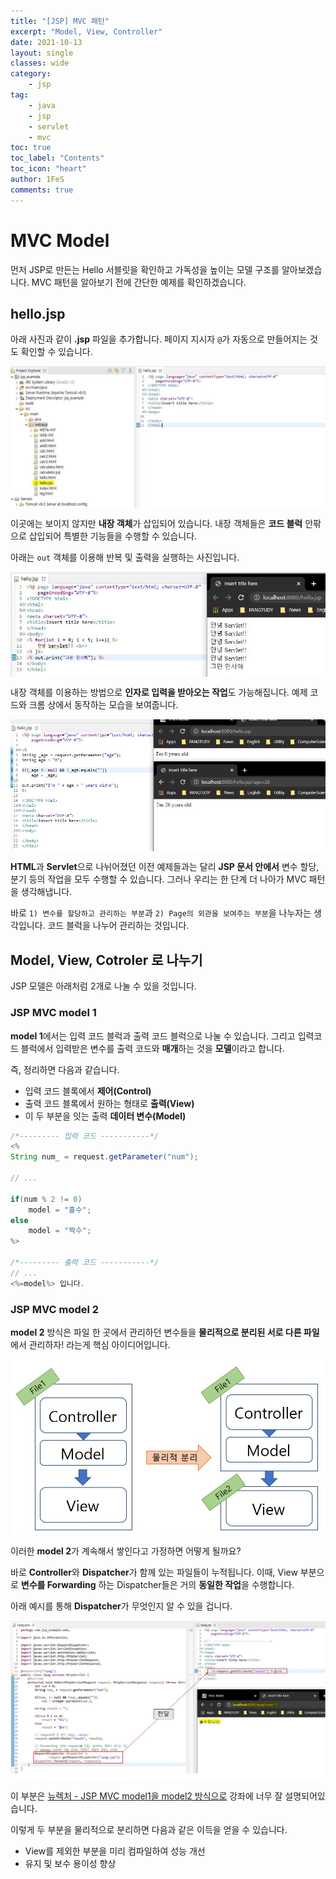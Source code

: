 ```yaml
---
title: "[JSP] MVC 패턴"
excerpt: "Model, View, Controller"
date: 2021-10-13
layout: single
classes: wide
category:
    - jsp
tag:
    - java
    - jsp
    - servlet
    - mvc
toc: true
toc_label: "Contents"
toc_icon: "heart"
author: 1FeS
comments: true
---
```


# MVC Model

먼저 JSP로 만든는 Hello 서블릿을 확인하고 가독성을 높이는 모델 구조를 알아보겠습니다. MVC 패턴을 알아보기 전에 간단한 예제를 확인하겠습니다.

## hello.jsp

아래 사진과 같이 **.jsp** 파일을 추가합니다. 페이지 지시자 `@`가 자동으로 만들어지는 것도 확인할 수 있습니다.

<img src="/_img/2021-10-13/hello_jsp.jpg" style="margin: auto auto; display: block;"/>

이곳에는 보이지 않지만 **내장 객체**가 삽입되어 있습니다. 내장 객체들은 **코드 블럭** 안팎으로 삽입되어 특별한 기능들을 수행할 수 있습니다. 

아래는 `out` 객체를 이용해 반복 및 출력을 실행하는 사진입니다.

<img src="/_img/2021-10-13/stop_greeting.jpg" style="margin: auto auto; display: block;"/>

내장 객체를 이용하는 방법으로 **인자로 입력을 받아오는 작업**도 가능해집니다. 예제 코드와 크롬 상에서 동작하는 모습을 보여줍니다.

<img src="/_img/2021-10-13/age_test.jpg" style="margin: auto auto; display: block;"/>

**HTML**과 **Servlet**으로 나뉘어졌던 이전 예제들과는 달리 **JSP 문서 안에서** 변수 할당, 분기 등의 작업을 모두 수행할 수 있습니다. 그러나 우리는 한 단계 더 나아가 MVC 패턴을 생각해냅니다.

바로 `1) 변수를 할당하고 관리하는 부분`과 `2) Page의 외관을 보여주는 부분`을 나누자는 생각입니다. 코드 블럭을 나누어 관리하는 것입니다.

## Model, View, Cotroler 로 나누기

JSP 모델은 아래처럼 2개로 나눌 수 있을 것입니다.

### JSP MVC model 1

**model 1**에서는 입력 코드 블럭과 출력 코드 블럭으로 나눌 수 있습니다. 그리고 입력코드 블럭에서 입력받은 변수를 출력 코드와 **매개**하는 것을 **모델**이라고 합니다. 

즉, 정리하면 다음과 같습니다. 
- 입력 코드 블록에서 **제어(Control)** 
- 출력 코드 블록에서 원하는 형태로 **출력(View)** 
- 이 두 부분을 잇는 출력 **데이터 변수(Model)**

```java
/*--------- 입력 코드 -----------*/
<%
String num_ = request.getParameter("num");

// ...

if(num % 2 != 0)
    model = "홀수";
else
    model = "짝수";
%>

/*--------- 출력 코드 -----------*/
// ...
<%=model%> 입니다.
```

### JSP MVC model 2

**model 2** 방식은 파일 한 곳에서 관리하던 변수들을 **물리적으로 분리된 서로 다른 파일**에서 관리하자! 라는게 핵심 아이디어입니다.

<img src="/_img/2021-10-13/mvc2.jpg" style="margin: auto auto; display: block;"/>

이러한 **model 2**가 계속해서 쌓인다고 가정하면 어떻게 될까요? 

바로 **Controller**와 **Dispatcher**가 함께 있는 파일들이 누적됩니다. 이때, View 부분으로 **변수를 Forwarding** 하는 Dispatcher들은 거의 **동일한 작업**을 수행합니다.

아래 예시를 통해 **Dispatcher**가 무엇인지 알 수 있을 겁니다.

<img src="/_img/2021-10-13/dispatcher.jpg" style="margin: auto auto; display: block;"/>

이 부분은 [뉴렉처 - JSP MVC model1을 model2 방식으로](https://www.youtube.com/watch?v=tPEf5VLKJI0) 강좌에 너무 잘 설명되어있습니다.

이렇게 두 부분을 물리적으로 분리하면 다음과 같은 이득을 얻을 수 있습니다.

- View를 제외한 부분을 미리 컴파일하여 성능 개선
- 유지 및 보수 용이성 향상

